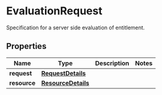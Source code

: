 

# EvaluationRequest

Specification for a server side evaluation of entitlement.

## Properties

| Name | Type | Description | Notes |
|------------ | ------------- | ------------- | -------------|
|**request** | [**RequestDetails**](RequestDetails.md) |  |  |
|**resource** | [**ResourceDetails**](ResourceDetails.md) |  |  |



